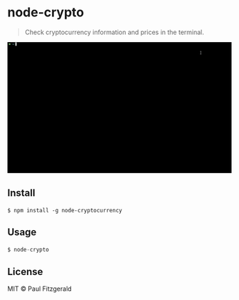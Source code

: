 # node-crypto

> Check cryptocurrency information and prices in the terminal.

<img src="https://raw.githubusercontent.com/pau1fitz/node-crypto/master/node-crypto.gif">

## Install

```
$ npm install -g node-cryptocurrency
```

## Usage

```js
$ node-crypto
```


## License

MIT © Paul Fitzgerald
